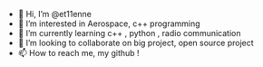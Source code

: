 - 👋 Hi, I’m @et11enne
- 👀 I’m interested in Aerospace, c++ programming
- 🌱 I’m currently learning c++ , python , radio communication
- 💞️ I’m looking to collaborate on big project, open source project
- 📫 How to reach me, my github ! 
<!---
et11enne/et11enne is a ✨ special ✨ repository because its `README.md` (this file) appears on your GitHub profile.
You can click the Preview link to take a look at your changes.
--->
